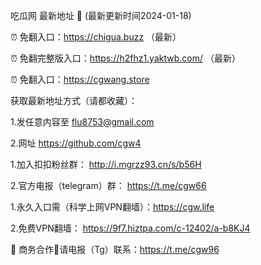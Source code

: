 吃瓜网 最新地址 👋 (最新更新时间2024-01-18)

⏰ 免翻入口：https://chigua.buzz  （最新）

⏰ 免翻完整版入口：https://h2fhz1.yaktwb.com/  （最新）

⏰ 免翻入口：https://cgwang.store

获取最新地址方式（请都收藏）：

1.发任意内容至 flu8753@gmail.com
 
2.网址 https://github.com/cgw4


1.加入扣扣粉丝群： http://i.mgrzz93.cn/s/b56H

2.官方电报（telegram）群： https://t.me/cgw66


1.永久入口需（科学上网VPN翻墙）：https://cgw.life

2.免费VPN翻墙： https://9f7.hiztpa.com/c-12402/a-b8KJ4

🤝 商务合作🤝请电报（Tg）联系：https://t.me/cgw96


